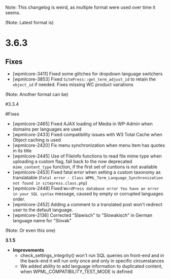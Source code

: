 Note: This changelog is weird, as multiple format were used over time it seems.

(Note: Latest format is)

# 3.6.3

## Fixes

* [wpmlcore-3411] Fixed some glitches for dropdown language switchers
* [wpmlcore-3853] Fixed `SitePress::get_term_adjust_id` to retain the `object_id` if needed. Fixes missing WC product variations

(Note: Another format can be)

#3.3.4

#Fixes
* [wpmlcore-2465] Fixed AJAX loading of Media in WP-Admin when domains per languages are used
* [wpmlcore-2433] Fixed compatibility issues with W3 Total Cache when Object caching is used
* [wpmlcore-2420] Fix menu synchronization when menu item has quotes in its title
* [wpmlcore-2445] Use of Fileinfo functions to read file mime type when uploading a custom flag, fall back to the now deprecated `mime_content_type` function, if the first set of cuntions is not available
* [wpmlcore-2453] Fixed fatal error when setting a custom taxonomy as translatable (`Fatal error - Class WPML_Term_Language_Synchronization not found in sitepress.class.php`)
* [wpmlcore-2448] Fixed `WordPress database error You have an error in your SQL syntax` message, caused by empty or corrupted languages order.
* [wpmlcore-2452] Adding a comment to a translated post won't redirect user to the default language.
* [wpmlcore-2136] Corrected "Slawisch" to "Slowakisch" in German language name for "Slovak"

(Note: Or even this one)

**3.1.5**

* **Improvements**
  * check_settings_integrity() won't run SQL queries on front-end and in the back-end it will run only once and only in specific circumstances
  * We added ability to add language information to duplicated content, when WPML_COMPATIBILITY_TEST_MODE is defined
